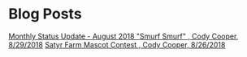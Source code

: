 # Blog Posts

[Monthly Status Update - August 2018 "Smurf Smurf" , Cody Cooper, 8/29/2018](https://satyrfarm.github.io/blog/180829-SmurfSmurf)
[Satyr Farm Mascot Contest , Cody Cooper, 8/26/2018](https://satyrfarm.github.io/blog/8262018-MascotContest)
